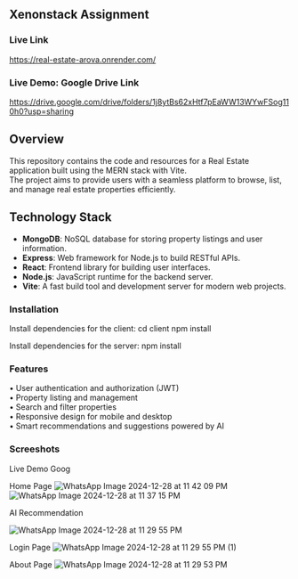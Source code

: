 
## Xenonstack Assignment

### Live Link
https://real-estate-arova.onrender.com/
### Live Demo: Google Drive Link
https://drive.google.com/drive/folders/1j8ytBs62xHtf7pEaWW13WYwFSog110h0?usp=sharing

## Overview
This repository contains the code and resources for a Real Estate application built using the MERN stack with Vite.</br> The project aims to provide users with a seamless platform to browse, list, and manage real estate properties efficiently.

## Technology Stack
- **MongoDB**: NoSQL database for storing property listings and user information.
- **Express**: Web framework for Node.js to build RESTful APIs.
- **React**: Frontend library for building user interfaces.
- **Node.js**: JavaScript runtime for the backend server.
- **Vite**: A fast build tool and development server for modern web projects.

### Installation
Install dependencies for the client:
cd client
npm install

Install dependencies for the server:
npm install

### Features
• User authentication and authorization (JWT) <br/>
• Property listing and management <br/>
• Search and filter properties <br/>
• Responsive design for mobile and desktop <br/>
• Smart recommendations and suggestions powered by AI <br/>

### Screeshots
Live Demo Goog




Home Page
![WhatsApp Image 2024-12-28 at 11 42 09 PM](https://github.com/user-attachments/assets/bbe27e25-7faa-45d0-be1d-e71b92b88899)
![WhatsApp Image 2024-12-28 at 11 37 15 PM](https://github.com/user-attachments/assets/61ffc3d7-9086-4a1e-a562-676262f98f94)


AI Recommendation

![WhatsApp Image 2024-12-28 at 11 29 55 PM](https://github.com/user-attachments/assets/1386e82b-8579-4b6b-a949-2a65adc749fd)

Login Page
![WhatsApp Image 2024-12-28 at 11 29 55 PM (1)](https://github.com/user-attachments/assets/ad82136f-3607-447e-a852-11b91fc6e289)


About Page
![WhatsApp Image 2024-12-28 at 11 29 53 PM](https://github.com/user-attachments/assets/4932cb62-c540-4aec-9f63-e306bf90ddbb)









